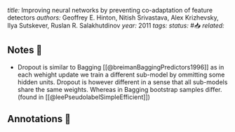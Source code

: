 *title:* Improving neural networks by preventing co-adaptation of feature detectors
*authors:* Geoffrey E. Hinton, Nitish Srivastava, Alex Krizhevsky, Ilya Sutskever, Ruslan R. Salakhutdinov
*year:* 2011
*tags:* 
*status:* #📥
*related:*

## Notes 📍

- Dropout is similar to Bagging [[@breimanBaggingPredictors1996]] as in each wehight update we train a different sub-model by ommitting some hidden units. Dropout is however different in a sense that all sub-models share the same weights. Whereas in Bagging bootstrap samples differ. (found in [[@leePseudolabelSimpleEfficient]])


## Annotations 📖